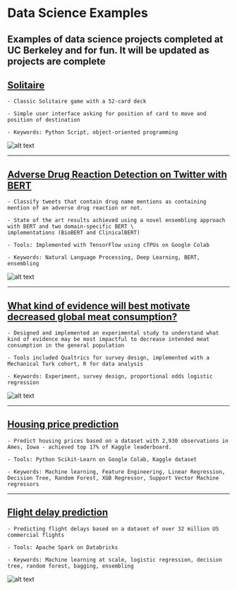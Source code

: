 # Data Science Examples

Examples of data science projects completed at UC Berkeley and for fun. It will be updated as projects are complete
----------------------------------------------------------------------------------------------------------------------

## [Solitaire](https://github.com/leebean337/Data_Science_Examples/blob/master/Solitaire_game/project.py)

	- Classic Solitaire game with a 52-card deck

	- Simple user interface asking for position of card to move and position of destination

	- Keywords: Python Script, object-oriented programming

![alt text](https://github.com/leebean337/Data_Science_Examples/blob/master/Solitaire_game/solitaire_image.jpg)

----------------------------------------------------------------------------------------------------------------------

## [Adverse Drug Reaction Detection on Twitter with BERT](https://github.com/leebean337/Data_Science_Examples/tree/master/ADR_Detection_Twitter_BERT)

	- Classify tweets that contain drug name mentions as containing mention of an adverse drug reaction or not.

	- State of the art results achieved using a novel ensembling approach with BERT and two domain-specific BERT \
	implementations (BioBERT and ClinicalBERT)

	- Tools: Implemented with TensorFlow using cTPUs on Google Colab

	- Keywords: Natural Language Processing, Deep Learning, BERT, ensembling

![alt text](https://github.com/leebean337/Data_Science_Examples/blob/master/ADR_Detection_Twitter_BERT/final_ensemble.jpg)

----------------------------------------------------------------------------------------------------------------------

## [What kind of evidence will best motivate decreased global meat consumption?](https://github.com/leebean337/Data_Science_Examples/tree/master/Reducing_meat_consumption)

	- Designed and implemented an experimental study to understand what kind of evidence may be most impactful to decrease intended meat consumption in the general population

	- Tools included Qualtrics for survey design, implemented with a Mechanical Turk cohort, R for data analysis

	- Keywords: Experiment, survey design, proportional odds logistic regression

![alt text](https://github.com/leebean337/Data_Science_Examples/blob/master/Reducing_meat_consumption/Evidence_Panels.jpg)

----------------------------------------------------------------------------------------------------------------------

## [Housing price prediction](https://github.com/leebean337/Data_Science_Examples/tree/master/House_price_predictions)

	- Predict housing prices based on a dataset with 2,930 observations in Ames, Iowa - achieved top 17% of Kaggle leaderboard.

	- Tools: Python Scikit-Learn on Google Colab, Kaggle dataset

	- Keywords: Machine learning, Feature Engineering, Linear Regression, Decision Tree, Random Forest, XGB Regressor, Support Vector Machine regressors

----------------------------------------------------------------------------------------------------------------------

## [Flight delay prediction](https://github.com/leebean337/Data_Science_Examples/tree/master/House_price_predictions)

	- Predicting flight delays based on a dataset of over 32 million US commercial flights

	- Tools: Apache Spark on Databricks

	- Keywords: Machine learning at scale, logistic regression, decision tree, random forest, bagging, ensembling

![alt text](https://github.com/leebean337/Data_Science_Examples/blob/master/Flight_delay_predictions/algorithm_exploration.jpg)

